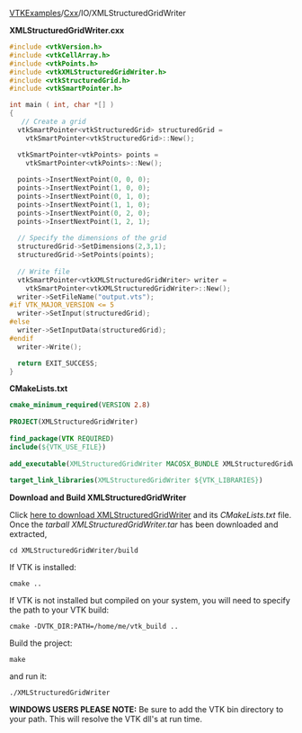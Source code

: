 [VTKExamples](Home)/[Cxx](Cxx)/IO/XMLStructuredGridWriter

**XMLStructuredGridWriter.cxx**
```c++
#include <vtkVersion.h>
#include <vtkCellArray.h>
#include <vtkPoints.h>
#include <vtkXMLStructuredGridWriter.h>
#include <vtkStructuredGrid.h>
#include <vtkSmartPointer.h>

int main ( int, char *[] )
{
   // Create a grid
  vtkSmartPointer<vtkStructuredGrid> structuredGrid =
    vtkSmartPointer<vtkStructuredGrid>::New();

  vtkSmartPointer<vtkPoints> points =
    vtkSmartPointer<vtkPoints>::New();
  
  points->InsertNextPoint(0, 0, 0);
  points->InsertNextPoint(1, 0, 0);
  points->InsertNextPoint(0, 1, 0);
  points->InsertNextPoint(1, 1, 0);
  points->InsertNextPoint(0, 2, 0);
  points->InsertNextPoint(1, 2, 1);
  
  // Specify the dimensions of the grid
  structuredGrid->SetDimensions(2,3,1);
  structuredGrid->SetPoints(points);
  
  // Write file
  vtkSmartPointer<vtkXMLStructuredGridWriter> writer =
    vtkSmartPointer<vtkXMLStructuredGridWriter>::New();
  writer->SetFileName("output.vts");
#if VTK_MAJOR_VERSION <= 5
  writer->SetInput(structuredGrid);
#else
  writer->SetInputData(structuredGrid);
#endif
  writer->Write();

  return EXIT_SUCCESS;
}
```
**CMakeLists.txt**
```cmake
cmake_minimum_required(VERSION 2.8)
 
PROJECT(XMLStructuredGridWriter)
 
find_package(VTK REQUIRED)
include(${VTK_USE_FILE})
 
add_executable(XMLStructuredGridWriter MACOSX_BUNDLE XMLStructuredGridWriter.cxx)
 
target_link_libraries(XMLStructuredGridWriter ${VTK_LIBRARIES})
```

**Download and Build XMLStructuredGridWriter**

Click [here to download XMLStructuredGridWriter](https://github.com/lorensen/VTKWikiExamplesTarballs/raw/master/XMLStructuredGridWriter.tar) and its *CMakeLists.txt* file.
Once the *tarball XMLStructuredGridWriter.tar* has been downloaded and extracted,
```
cd XMLStructuredGridWriter/build 
```
If VTK is installed:
```
cmake ..
```
If VTK is not installed but compiled on your system, you will need to specify the path to your VTK build:
```
cmake -DVTK_DIR:PATH=/home/me/vtk_build ..
```
Build the project:
```
make
```
and run it:
```
./XMLStructuredGridWriter
```
**WINDOWS USERS PLEASE NOTE:** Be sure to add the VTK bin directory to your path. This will resolve the VTK dll's at run time.

